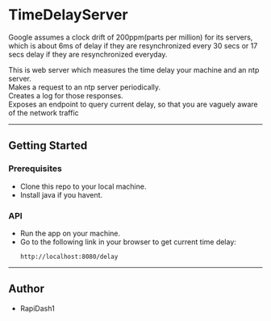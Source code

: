 # TimeDelayServer

Google assumes a clock drift of 200ppm(parts per million) for its servers, which is about 6ms of delay if they are resynchronized every 30 secs or 17 secs delay if they are resynchronized everyday.

This is web server which measures the time delay your machine and an ntp server. \
Makes a request to an ntp server periodically. \
Creates a log for those responses. \
Exposes an endpoint to query current delay, so that you are vaguely aware of the network traffic


---

## Getting Started

### Prerequisites
* Clone this repo to your local machine.
* Install java if you havent.

### API
* Run the app on your machine. 
* Go to the following link in your browser to get current time delay:
    ```
    http://localhost:8080/delay
    ```

---

## Author

* RapiDash1